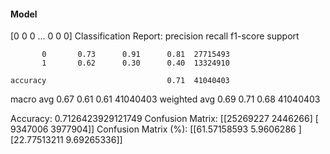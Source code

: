 #### Model
[0 0 0 ... 0 0 0]
Classification Report:
              precision    recall  f1-score   support

           0       0.73      0.91      0.81  27715493
           1       0.62      0.30      0.40  13324910

    accuracy                           0.71  41040403
   macro avg       0.67      0.61      0.61  41040403
weighted avg       0.69      0.71      0.68  41040403

Accuracy: 0.7126423929121749
Confusion Matrix:
[[25269227  2446266]
 [ 9347006  3977904]]
Confusion Matrix (%):
[[61.57158593  5.9606286 ]
 [22.77513211  9.69265336]]
